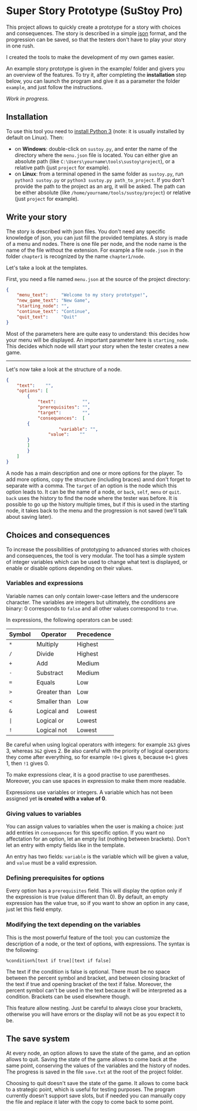 Super Story Prototype (SuStoy Pro)
===

This project allows to quickly create a prototype for a story with choices and consequences. The story is described in a simple [json](https://en.wikipedia.org/wiki/JSON) format, and the progression can be saved, so that the testers don't have to play your story in one rush.

I created the tools to make the development of my own games easier.

An example story prototype is given in the example/ folder and givers you an overview of the features. To try it, after completing the **installation** step below, you can launch the program and give it as a parameter the folder `example`, and just follow the instructions.

_Work in progress._

## Installation
To use this tool you need to [install Python 3](https://www.python.org/downloads/) (note: it is usually installed by default on Linux). Then:
- on **Windows**: double-click on `sustoy.py`, and enter the name of the directory where the `menu.json` file is located. You can either give an absolute path (like `C:\Users\yourname\tools\sustoy\project`), or a relative path (just `project` for example).
- on **Linux**: from a terminal opened in the same folder as `sustoy.py`, run `python3 sustoy.py` or `python3 sustoy.py path_to_project`. If you don't provide the path to the project as an arg, it will be asked. The path can be either absolute (like `/home/yourname/tools/sustoy/project`) or relative (just `project` for example).

## Write your story
The story is described with json files. You don't need any specific knowledge of json, you can just fill the provided templates.
A story is made of a menu and nodes. There is one file per node, and the node name is the name of the file without the extension. For example a file `node.json` in the folder `chapter1` is recognized by the name `chapter1/node`.

Let's take a look at the templates.

First, you need a file named `menu.json` at the source of the project directory:
```json
{
    "menu_text":     "Welcome to my story prototype!",
    "new_game_text": "New Game",
    "starting_node": "",
    "continue_text": "Continue",
    "quit_text":     "Quit"
}
```
Most of the parameters here are quite easy to understand: this decides how your menu will be displayed.
An important parameter here is `starting_node`. This decides which node will start your story when the tester creates a new game.

---

Let's now take a look at the structure of a node.
```json
{
    "text":    "",
    "options": [
        {
            "text":          "",
            "prerequisites": "",
            "target":        "",
            "consequences":  [
		{
                    "variable": "",
	            "value":    ""
		}
	    ]
        }
    ]
}
```
A node has a main description and one or more options for the player. To add more options, copy the structure (including braces) annd don't forget to separate with a comma. The `target` of an option is the node which this option leads to. It can be the name of a node, or `back`, `self`, `menu` or `quit`. `back` uses the history to find the node where the tester was before. It is possible to go up the history multiple times, but if this is used in the starting node, it takes back to the menu and the progression is not saved (we'll talk about saving later).

## Choices and consequences
To increase the possibilities of prototyping to advanced stories with choices and consequences, the tool is very modular.
The tool has a simple system of integer variables which can be used to change what text is displayed, or enable or disable options depending on their values.

### Variables and expressions
Variable names can only contain lower-case letters and the underscore character.
The variables are integers but ultimately, the conditions are binary: 0 corresponds to `false` and all other values correspond to `true`.

In expressions, the following operators can be used:

Symbol | Operator | Precedence
------ | -------- | --------
`*` | Multiply | Highest
`/` | Divide | Highest
`+` | Add | Medium
`-` | Substract | Medium
`=` | Equals | Low
`>` | Greater than | Low
`<` | Smaller than | Low
`&` | Logical and | Lowest
`\|` | Logical or | Lowest
`!` | Logical not | Lowest

Be careful when using logical operators with integers: for example `2&3` gives 3, whereas `3&2` gives 2.
Be also careful with the priority of logical operators: they come after everything, so for example `!0+1` gives `0`, because `0+1` gives 1, then `!1` gives 0.

To make expressions clear, it is a good practise to use parentheses. Moreover, you can use spaces in expression to make them more readable.

Expressions use variables or integers. A variable which has not been assigned yet **is created with a value of 0**.

### Giving values to variables
You can assign values to variables when the user is making a choice: just add entries in `consequences` for this specific option. If you want no affectation for an option, let an empty list (nothing between brackets). Don't let an entry with empty fields like in the template.

An entry has two fields: `variable` is the variable which will be given a value, and `value` must be a valid expression.

### Defining prerequisites for options
Every option has a `prerequisites` field. This will display the option only if the expression is true (value different than 0). By default, an empty expression has the value true, so if you want to show an option in any case, just let this field empty.

### Modifying the text depending on the variables
This is the most powerful feature of the tool: you can customize the description of a node, or the text of options, with expressions. The syntax is the following:
```
%condition%[text if true][text if false]
```
The text if the condition is false is optional. There must be no space between the percent symbol and bracket, and between closing bracket of the text if true and opening bracket of the text if false. Moreover, the percent symbol can't be used in the text because it will be interpreted as a condition. Brackets can be used elsewhere though.

This feature allow nesting. Just be careful to always close your brackets, otherwise you will have errors or the display will not be as you expect it to be.

## The save system
At every node, an option allows to save the state of the game, and an option allows to quit. Saving the state of the game allows to come back at the same point, conserving the values of the variables and the history of nodes. The progress is saved in the file `save.txt` at the root of the project folder.

Choosing to quit doesn't save the state of the game. It allows to come back to a strategic point, which is useful for testing purposes. The program currently doesn't support save slots, but if needed you can manually copy the file and replace it later with the copy to come back to some point.
